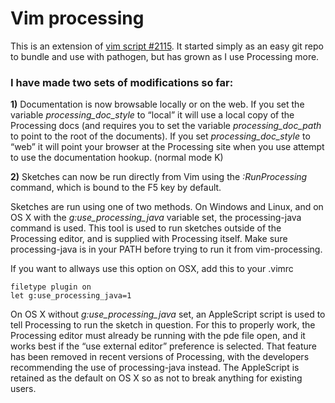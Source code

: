 # Vim processing

This is an extension of [vim script #2115](http://www.vim.org/scripts/script.php?script_id=2115). It started simply as an easy git repo to bundle and use with pathogen, but has grown as I use Processing more.

### I have made two sets of modifications so far:

**1)** Documentation is now browsable locally or on the web. If you set the
variable *processing_doc_style* to “local” it will use a local copy of the Processing docs (and requires you to set the variable *processing_doc_path* to point to the root of the documents). If you set *processing_doc_style* to “web” it will point your browser at the Processing site when you use attempt to use the documentation hookup. (normal mode K)

**2)** Sketches can now be run directly from Vim using the *:RunProcessing* command, which is bound to the F5 key by default.

Sketches are run using one of two methods. On Windows and Linux, and on OS X with the *g:use_processing_java* variable set, the processing-java command is used. This tool is used to run sketches outside of the Processing editor, and is supplied with Processing itself. Make sure processing-java is in your PATH before trying to run it from vim-processing.

If you want to allways use this option on OSX, add this to your .vimrc

	filetype plugin on
	let g:use_processing_java=1


On OS X without *g:use_processing_java* set, an AppleScript script is used to tell Processing to run the sketch in question. For this to properly work, the Processing editor must already be running with the pde file open, and it works best if the “use external editor” preference is selected. That feature has been removed in recent versions of Processing, with the developers recommending the use of processing-java instead. The AppleScript is retained as the default on OS X so as not to break anything for existing users.
